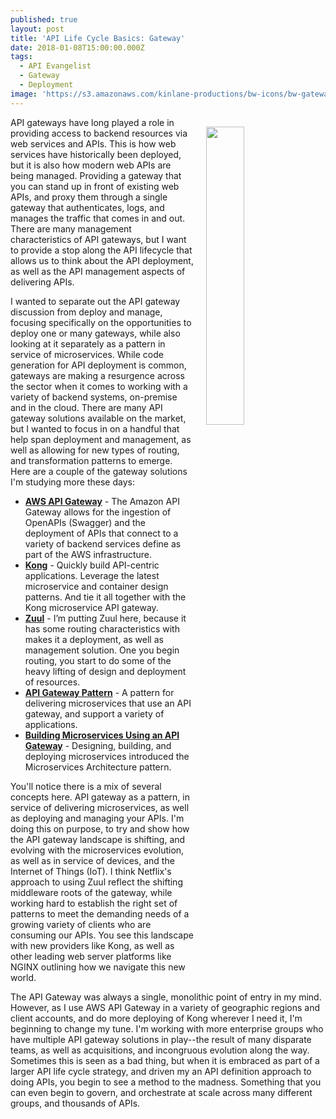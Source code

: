 ```yaml
---
published: true
layout: post
title: 'API Life Cycle Basics: Gateway'
date: 2018-01-08T15:00:00.000Z
tags:
  - API Evangelist
  - Gateway
  - Deployment
image: 'https://s3.amazonaws.com/kinlane-productions/bw-icons/bw-gateway.png'
---
```

<p><img src="https://s3.amazonaws.com/kinlane-productions/bw-icons/bw-gateway.png" align="right" width="35%" style="padding: 15px;" /></p>API gateways have long played a role in providing access to backend resources via web services and APIs. This is how web services have historically been deployed, but it is also how modern web APIs are being managed. Providing a gateway that you can stand up in front of existing web APIs, and proxy them through a single gateway that authenticates, logs, and manages the traffic that comes in and out. There are many management characteristics of API gateways, but I want to provide a stop along the API lifecycle that allows us to think about the API deployment, as well as the API management aspects of delivering APIs.

I wanted to separate out the API gateway discussion from deploy and manage, focusing specifically on the opportunities to deploy one or many gateways, while also looking at it separately as a pattern in service of microservices. While code generation for API deployment is common, gateways are making a resurgence across the sector when it comes to working with a variety of backend systems, on-premise and in the cloud. There are many API gateway solutions available on the market, but I wanted to focus in on a handful that help span deployment and management, as well as allowing for new types of routing, and transformation patterns to emerge. Here are a couple of the gateway solutions I'm studying more these days:

- [**AWS API Gateway**](https://aws.amazon.com/api-gateway/) - The Amazon API Gateway allows for the ingestion of OpenAPIs (Swagger) and the deployment of APIs that connect to a variety of backend services define as part of the AWS infrastructure.
- [**Kong**](https://konghq.com/) - Quickly build API-centric applications. Leverage the latest microservice and container design patterns. And tie it all together with the Kong microservice API gateway.
- [**Zuul**](https://github.com/Netflix/zuul) - I’m putting Zuul here, because it has some routing characteristics with makes it a deployment, as well as management solution. One you begin routing, you start to do some of the heavy lifting of design and deployment of resources.
- [**API Gateway Pattern**](http://microservices.io/patterns/apigateway.html) - A pattern for delivering microservices that use an API gateway, and support a variety of applications.
- [**Building Microservices Using an API Gateway**](https://www.nginx.com/blog/building-microservices-using-an-api-gateway/) - Designing, building, and deploying microservices introduced the Microservices Architecture pattern.

You'll notice there is a mix of several concepts here. API gateway as a pattern, in service of delivering microservices, as well as deploying and managing your APIs. I'm doing this on purpose, to try and show how the API gateway landscape is shifting, and evolving with the microservices evolution, as well as in service of devices, and the Internet of Things (IoT). I think Netflix's approach to using Zuul reflect the shifting middleware roots of the gateway, while working hard to establish the right set of patterns to meet the demanding needs of a growing variety of clients who are consuming our APIs. You see this landscape with new providers like Kong, as well as other leading web server platforms like NGINX outlining how we navigate this new world.

The API Gateway was always a single, monolithic point of entry in my mind. However, as I use AWS API Gateway in a variety of geographic regions and client accounts, and do more deploying of Kong wherever I need it, I'm beginning to change my tune. I'm working with more enterprise groups who have multiple API gateway solutions in play--the result of many disparate teams, as well as acquisitions, and incongruous evolution along the way. Sometimes this is seen as a bad thing, but when it is embraced as part of a larger API life cycle strategy, and driven my an API definition approach to doing APIs, you begin to see a method to the madness. Something that you can even begin to govern, and orchestrate at scale across many different groups, and thousands of APIs.
